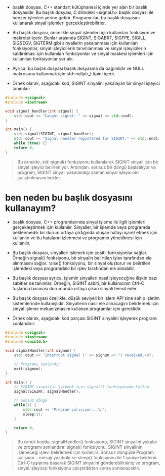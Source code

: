 - <csignal> başlık dosyası, C++ standart kütüphanesi içinde yer alan bir başlık dosyasıdır. Bu başlık dosyası, C dilindeki <signal.h> başlık dosyası ile benzer işlevleri yerine getirir. Programcılar, bu başlık dosyasını kullanarak sinyal işlemleri gerçekleştirebilirler.

- Bu başlık dosyası, öncelikle sinyal işlemleri için kullanılan fonksiyon ve makrolar içerir. Bunlar arasında SIGINT, SIGABRT, SIGFPE, SIGILL, SIGSEGV, SIGTERM gibi sinyallerin yakalanması için kullanılan fonksiyonlar, sinyal işleyicilerin tanımlanması ve sinyal işleyicilerin kaldırılması için kullanılan fonksiyonlar ve sinyal maskesi işlemleri için kullanılan fonksiyonlar yer alır.

- Ayrıca, bu başlık dosyası <cstddef> başlık dosyasına da bağımlıdır ve NULL makrosunu kullanmak için std::nullptr_t tipini içerir.

- Örnek olarak, aşağıdaki kod, SIGINT sinyalini yakalayan bir sinyal işleyici tanımlar:

```CPP
#include <csignal>
#include <iostream>

void signal_handler(int signal) {
    std::cout << "Caught signal: " << signal << std::endl;
}

int main() {
    std::signal(SIGINT, signal_handler);
    std::cout << "Signal handler registered for SIGINT." << std::endl;
    while (true) {}
    return 0;
}

```

> Bu örnekte, std::signal() fonksiyonu kullanılarak SIGINT sinyali için bir sinyal işleyici belirleniyor. Ardından, sonsuz bir döngü başlatılıyor ve program, SIGINT sinyali yakalandığı zaman sinyal işleyicinin çalıştırılmasını bekler.

# ben neden bu başlık dosyasını kullanayım?  

- <csignal> başlık dosyası, C++ programlarında sinyal işleme ile ilgili işlemleri gerçekleştirmek için kullanılır. Sinyaller, bir işlemde veya programda beklenmedik bir durum ortaya çıktığında oluşan hatayı işaret etmek için kullanılır ve bu hataların izlenmesi ve programın yönetilmesi için kullanılır.

- Bu başlık dosyası, sinyalleri işlemek için çeşitli fonksiyonlar sağlar. Örneğin signal() fonksiyonu, bir sinyalin belirtilen işlev tarafından ele alınmasını sağlar. raise() fonksiyonu, bir sinyal oluşturur ve belirtilen işlemdeki veya programdaki bir işlev tarafından ele alınabilir.

- Bu başlık dosyası ayrıca, işlemin sinyalleri nasıl işleyeceğine ilişkin bazı sabitler de tanımlar. Örneğin, SIGINT sabiti, bir kullanıcının Ctrl-C tuşlarına basması durumunda ortaya çıkan sinyali temsil eder.

- Bu başlık dosyası özellikle, düşük seviyeli bir işlem API'sine sahip işletim sistemlerinde kullanışlıdır. Sinyallerin nasıl ele alınacağını belirlemek için sinyal işleme mekanizmasını kullanan programlar için gereklidir.

- Örnek olarak, aşağıdaki kod parçası SIGINT sinyalini işleyerek programı sonlandırır:

```CPP
#include <csignal>
#include <iostream>
#include <unistd.h>

void signalHandler(int signum) {
    std::cout << "Interrupt signal (" << signum << ") received.\n";

    // Programı sonlandır
    exit(signum);
}

int main() {
    // SIGINT sinyalini işlemek için signal() fonksiyonunu kullan
    signal(SIGINT, signalHandler);

    // Sonsuz döngü
    while(1) {
        std::cout << "Program çalışıyor...\n";
        sleep(1);
    }

    return 0;
}

```
> Bu örnek kodda, signalHandler() fonksiyonu, SIGINT sinyalini yakalar ve programı sonlandırır. signal() fonksiyonu, SIGINT sinyalinin işleneceği işlevi belirlemek için kullanılır. Sonsuz döngüde Program çalışıyor... mesajı yazdırılır ve sleep() fonksiyonu ile 1 saniye beklenir. Ctrl-C tuşlarına basarak SIGINT sinyalini gönderebilirsiniz ve program, sinyal işleyicisi fonksiyonu çalıştırdıktan sonra sonlanacaktır.








